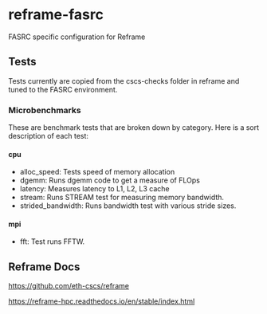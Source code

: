 # reframe-fasrc
FASRC specific configuration for Reframe

## Tests
Tests currently are copied from the cscs-checks folder in reframe and tuned to the FASRC environment.

### Microbenchmarks
These are benchmark tests that are broken down by category.  Here is a sort description of each test:

#### cpu
* alloc_speed: Tests speed of memory allocation
* dgemm: Runs dgemm code to get a measure of FLOps
* latency: Measures latency to L1, L2, L3 cache
* stream: Runs STREAM test for measuring memory bandwidth.
* strided_bandwidth: Runs bandwidth test with various stride sizes.

#### mpi
* fft: Test runs FFTW.

## Reframe Docs
https://github.com/eth-cscs/reframe

https://reframe-hpc.readthedocs.io/en/stable/index.html
